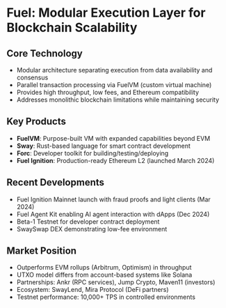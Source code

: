 # Fuel: Modular Execution Layer for Blockchain Scalability

## Core Technology
- Modular architecture separating execution from data availability and consensus
- Parallel transaction processing via FuelVM (custom virtual machine)
- Provides high throughput, low fees, and Ethereum compatibility
- Addresses monolithic blockchain limitations while maintaining security

## Key Products
- **FuelVM**: Purpose-built VM with expanded capabilities beyond EVM
- **Sway**: Rust-based language for smart contract development
- **Forc**: Developer toolkit for building/testing/deploying
- **Fuel Ignition**: Production-ready Ethereum L2 (launched March 2024)

## Recent Developments
- Fuel Ignition Mainnet launch with fraud proofs and light clients (Mar 2024)
- Fuel Agent Kit enabling AI agent interaction with dApps (Dec 2024)
- Beta-1 Testnet for developer contract deployment
- SwaySwap DEX demonstrating low-fee environment

## Market Position
- Outperforms EVM rollups (Arbitrum, Optimism) in throughput
- UTXO model differs from account-based systems like Solana
- Partnerships: Ankr (RPC services), Jump Crypto, Maven11 (investors)
- Ecosystem: SwayLend, Mira Protocol (DeFi partners)
- Testnet performance: 10,000+ TPS in controlled environments
